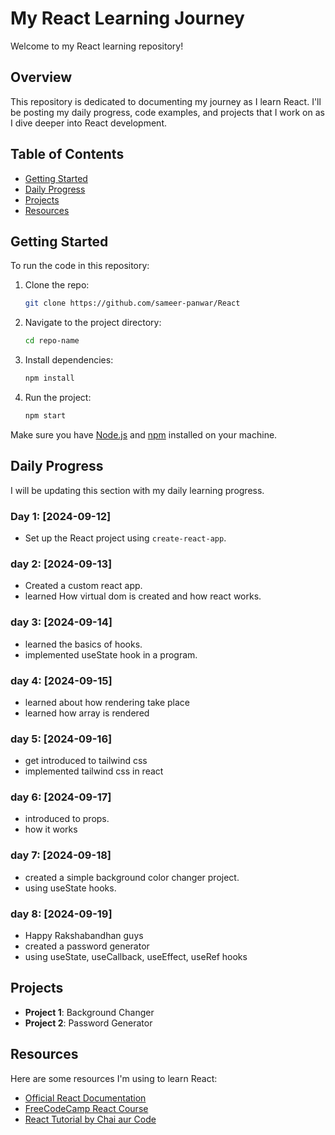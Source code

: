# My React Learning Journey

Welcome to my React learning repository! 

## Overview

This repository is dedicated to documenting my journey as I learn React. I'll be posting my daily progress, code examples, and projects that I work on as I dive deeper into React development.

## Table of Contents

- [Getting Started](#getting-started)
- [Daily Progress](#daily-progress)
- [Projects](#projects)
- [Resources](#resources)

## Getting Started

To run the code in this repository:

1. Clone the repo:
    ```bash
    git clone https://github.com/sameer-panwar/React
    ```
2. Navigate to the project directory:
    ```bash
    cd repo-name
    ```
3. Install dependencies:
    ```bash
    npm install
    ```
4. Run the project:
    ```bash
    npm start
    ```

Make sure you have [Node.js](https://nodejs.org/) and [npm](https://www.npmjs.com/) installed on your machine.

## Daily Progress

I will be updating this section with my daily learning progress.

### Day 1: [2024-09-12]
- Set up the React project using `create-react-app`.

### day 2: [2024-09-13]
- Created a custom react app.
- learned How virtual dom is created and how react works.

### day 3: [2024-09-14]
- learned the basics of hooks.
- implemented useState hook in a program.

### day 4: [2024-09-15]
- learned about how rendering take place
- learned how array is rendered 

### day 5: [2024-09-16]
- get introduced to tailwind css
- implemented tailwind css in react

### day 6: [2024-09-17]
- introduced to props.
- how it works 

### day 7: [2024-09-18]
- created a simple background color changer project.
- using useState hooks.

### day 8: [2024-09-19]
- Happy Rakshabandhan guys
- created a password generator
- using useState, useCallback, useEffect, useRef hooks


## Projects

- **Project 1**: Background Changer
- **Project 2**: Password Generator


## Resources

Here are some resources I'm using to learn React:

- [Official React Documentation](https://reactjs.org/docs/getting-started.html)
- [FreeCodeCamp React Course](https://www.freecodecamp.org/learn/front-end-development-libraries/react/)
- [React Tutorial by Chai aur Code](https://www.youtube.com/watch?v=vz1RlUyrc3w&list=PLu71SKxNbfoDqgPchmvIsL4hTnJIrtige)
